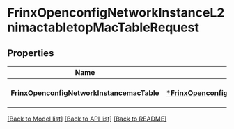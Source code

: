# FrinxOpenconfigNetworkInstanceL2nimactabletopMacTableRequest

## Properties
Name | Type | Description | Notes
------------ | ------------- | ------------- | -------------
**FrinxOpenconfigNetworkInstancemacTable** | [***FrinxOpenconfigNetworkInstanceL2nimactabletopMacTable**](frinx.openconfig.network.instance.l2nimactabletop.MacTable.md) |  | [optional] [default to null]

[[Back to Model list]](../README.md#documentation-for-models) [[Back to API list]](../README.md#documentation-for-api-endpoints) [[Back to README]](../README.md)


